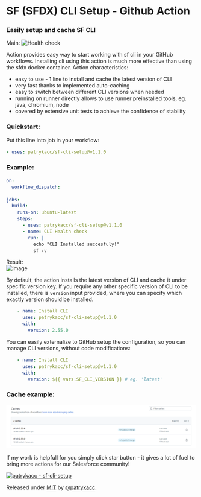 # SF (SFDX) CLI Setup - Github Action 
### Easily setup and cache SF CLI

Main: ![Health check](https://github.com/patrykacc/sf-cli-setup/actions/workflows/test.yml/badge.svg?branch=develop)

Action provides easy way to start working with sf cli in your GitHub workflows.
Installing cli using this action is much more effective than using the sfdx docker container.
Action characteristics:
- easy to use - 1 line to install and cache the latest version of CLI
- very fast thanks to implemented auto-caching
- easy to switch between different CLI versions when needed
- running on runner directly allows to use runner preinstalled tools, eg. java, chromium, node
- covered by extensive unit tests to achieve the confidence of stability

### Quickstart:

Put this line into job in your workflow:

```yaml
- uses: patrykacc/sf-cli-setup@v1.1.0
```

### Example:
```yaml
on:
  workflow_dispatch:

jobs:
  build:
    runs-on: ubuntu-latest
    steps:
      - uses: patrykacc/sf-cli-setup@v1.1.0
      - name: CLI Health check
        run: |
          echo "CLI Installed succesfuly!"
          sf -v
```
Result:
<br><img width="423" alt="image" src="https://github.com/user-attachments/assets/a33594c6-5583-42e1-8d7b-a320d4824863">


By default, the action installs the latest version of CLI and cache it under specific version key.
If you require any other specific version of CLI to be installed, there is `version` input provided, 
where you can specify which exactly version should be installed.

```yaml
    - name: Install CLI
      uses: patrykacc/sf-cli-setup@v1.1.0
      with:
        version: 2.55.0
```
You can easily externalize to GitHub setup the configuration, so you can manage CLI versions, without code modifications:
```yaml
    - name: Install CLI
      uses: patrykacc/sf-cli-setup@v1.1.0
      with:
        version: ${{ vars.SF_CLI_VERSION }} # eg. 'latest'

```

### Cache example:
![img.png](./docs/images/img.png)

If my work is helpfull for you simply click star button - it gives a lot of fuel to bring more actions for our Salesforce community!

[![patrykacc - sf-cli-setup](https://img.shields.io/static/v1?label=patrykacc&message=sf-cli-setup&color=blue&logo=github)](https://github.com/patrykacc/sf-cli-setup "Go to GitHub repo")

Released under [MIT](/LICENSE) by [@patrykacc](https://github.com/patrykacc).

